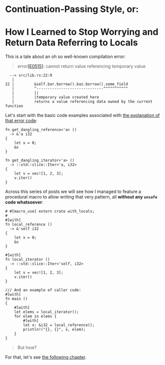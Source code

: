 # Continuation-Passing Style, or:

# How I Learned to Stop Worrying and Return Data Referring to Locals

This is a tale about an oh so well-known compilation error:

> error[\[E0515\]]: cannot return value referencing temporary value

[\[E0515\]]: https://doc.rust-lang.org/stable/error-index.html#E0515

```text
  --> src/lib.rs:22:9
   |
22 |         &self.bar.borrow().baz.borrow().some_field
   |         ^------------------------------^^^^^^^^^^^
   |         ||
   |         |temporary value created here
   |         returns a value referencing data owned by the current function

```

Let's start with the basic code examples associated with [the explanation of
that error code][\[E0515\]]:

```rust,compile_fail
fn get_dangling_reference<'a> ()
  -> &'a i32
{
    let x = 0;
    &x
}

fn get_dangling_iterator<'a> ()
  -> ::std::slice::Iter<'a, i32>
{
    let v = vec![1, 2, 3];
    v.iter()
}
```

Across this series of posts we will see how I managed to feature a
procedural macro to allow writing that very pattern, all **without any `unsafe`
code whatsoever**:

```rust,ignore
# #[macro_use] extern crate with_locals;
#
#[with]
fn local_reference ()
  -> &'self i32
{
    let x = 0;
    &x
}

#[with]
fn local_iterator ()
  -> ::std::slice::Iter<'self, i32>
{
    let v = vec![1, 2, 3];
    v.iter()
}

/// And an example of caller code:
#[with]
fn main ()
{
    #[with]
    let elems = local_iterator();
    for elem in elems {
        #[with]
        let x: &i32 = local_reference();
        println!("{}, {}", x, elem);
    }
}
```

> But how?

For that, let's see [the following chapter](./cps.md).
